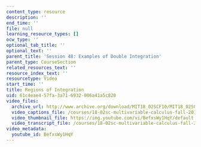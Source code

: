 ```yaml
---
content_type: resource
description: ''
end_time: ''
file: null
learning_resource_types: []
ocw_type: ''
optional_tab_title: ''
optional_text: ''
parent_title: 'Session 48: Examples of Double Integration'
parent_type: CourseSection
related_resources_text: ''
resource_index_text: ''
resourcetype: Video
start_time: ''
title: Regions of Integration
uid: 61c4eae4-57fa-3a71-6932-006a41a5c820
video_files:
  archive_url: http://www.archive.org/download/MIT18_02SCF10/MIT18_02SCF10Rec_32_300k.mp4
  video_captions_file: /courses/18-02sc-multivariable-calculus-fall-2010/0665e8bca1e45b32bdbee12bbc28178f_BefxsWy1HqY.vtt
  video_thumbnail_file: https://img.youtube.com/vi/BefxsWy1HqY/default.jpg
  video_transcript_file: /courses/18-02sc-multivariable-calculus-fall-2010/ac9d07a8eabb6669a3fbc7d59c8eee17_BefxsWy1HqY.pdf
video_metadata:
  youtube_id: BefxsWy1HqY
---
```

